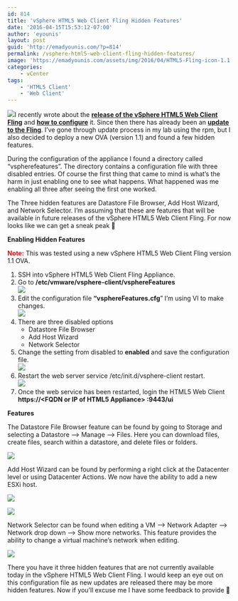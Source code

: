 ```yaml
---
id: 814
title: 'vSphere HTML5 Web Client Fling Hidden Features'
date: '2016-04-15T15:53:12-07:00'
author: 'eyounis'
layout: post
guid: 'http://emadyounis.com/?p=814'
permalink: /vsphere-html5-web-client-fling-hidden-features/
image: 'https://emadyounis.com/assets/img/2016/04/HTML5-Fling-icon-1.1.png'
categories:
    - vCenter
tags:
    - 'HTML5 Client'
    - 'Web Client'
---
```


![](https://emadyounis.com/assets/img/2016/04/HTML5-Fling-icon-1.1.png?resize=166%2C166)I recently wrote about the <span style="color: #3366ff;">**[release of the vSphere HTML5 Web Client Fling](http://emadyounis.com/vcenter/new-fling-vsphere-html5-web-client/)**</span> and <span style="color: #3366ff;">**[how to configure](http://blogs.vmware.com/vsphere/2016/03/vsphere-html5-web-client-fling-getting-started.html)** </span>it. Since then there has already been an **<span style="color: #3366ff;">[update to the Fling](https://labs.vmware.com/flings/vsphere-html5-web-client)</span>**. I’ve gone through update process in my lab using the rpm, but I also decided to deploy a new OVA (version 1.1) and found a few hidden features.

During the configuration of the appliance I found a directory called “vspherefeatures”. The directory contains a configuration file with three disabled entries. Of course the first thing that came to mind is what’s the harm in just enabling one to see what happens. What happened was me enabling all three after seeing the first one worked.

The Three hidden features are Datastore File Browser, Add Host Wizard, and Network Selector. I’m assuming that these are features that will be available in future releases of the vSphere HTML5 Web Client Fling. For now looks like we can get a sneak peak 🙂

**Enabling Hidden Features**

<span style="color: #ff0000;">**Note:**</span> This was tested using a new vSphere HTML5 Web Client Fling version 1.1 OVA.

1. SSH into vSphere HTML5 Web Client Fling Appliance.
2. Go to **/etc/vmware/vsphere-client/vsphereFeatures**  
    [![](https://emadyounis.com/assets/img/2016/04/vSphere-HTML5-Client-Hidden-Features-1.png?resize=1000%2C126)](https://emadyounis.com/assets/img/2016/04/vSphere-HTML5-Client-Hidden-Features-1.png)
3. Edit the configuration file **“vsphereFeatures.cfg**” I’m using VI to make changes.  
    [![](https://emadyounis.com/assets/img/2016/04/vSphere-HTML5-Client-Hidden-Features-2.png?resize=1003%2C175)](https://emadyounis.com/assets/img/2016/04/vSphere-HTML5-Client-Hidden-Features-2.png)
4. There are three disabled options 
    - Datastore File Browser
    - Add Host Wizard
    - Network Selector
5. Change the setting from disabled to **enabled** and save the configuration file.  
    [![](https://emadyounis.com/assets/img/2016/04/vSphere-HTML5-Client-Hidden-Features-3.png?resize=1003%2C178)](https://emadyounis.com/assets/img/2016/04/vSphere-HTML5-Client-Hidden-Features-3.png)
6. Restart the web server service /etc/init.d/vsphere-client restart.  
    [![](https://emadyounis.com/assets/img/2016/04/vSphere-HTML5-Client-Hidden-Features-4.png?resize=999%2C146)](https://emadyounis.com/assets/img/2016/04/vSphere-HTML5-Client-Hidden-Features-4.png)
7. Once the web service has been restarted, login the HTML5 Web Client **https://&lt;FQDN or IP of HTML5 Appliance&gt; :9443/ui**

**Features**

The Datastore File Browser feature can be found by going to Storage and selecting a Datastore –&gt; Manage –&gt; Files. Here you can download files, create files, search within a datastore, and delete files or folders.

[![](https://emadyounis.com/assets/img/2016/04/vSphere-HTML5-Client-Hidden-Features-5.png?resize=1271%2C562)](https://emadyounis.com/assets/img/2016/04/vSphere-HTML5-Client-Hidden-Features-5.png)

Add Host Wizard can be found by performing a right click at the Datacenter level or using Datacenter Actions. We now have the ability to add a new ESXi host.

[![](https://emadyounis.com/assets/img/2016/04/vSphere-HTML5-Client-Hidden-Features-6.png?resize=1271%2C403)](https://emadyounis.com/assets/img/2016/04/vSphere-HTML5-Client-Hidden-Features-6.png)

[![](https://emadyounis.com/assets/img/2016/04/vSphere-HTML5-Client-Hidden-Features-7.png?resize=869%2C558)](https://emadyounis.com/assets/img/2016/04/vSphere-HTML5-Client-Hidden-Features-7.png)

Network Selector can be found when editing a VM –&gt; Network Adapter –&gt; Network drop down –&gt; Show more networks. This feature provides the ability to change a virtual machine’s network when editing.

[![](https://emadyounis.com/assets/img/2016/04/vSphere-HTML5-Client-Hidden-Features-8.png?resize=1271%2C704)](https://emadyounis.com/assets/img/2016/04/vSphere-HTML5-Client-Hidden-Features-8.png)

There you have it three hidden features that are not currently available today in the vSphere HTML5 Web Client Fling. I would keep an eye out on this configuration file as new updates are released there may be more hidden features. Now if you’ll excuse me I have some feedback to provide 🙂
